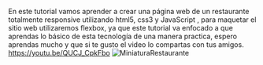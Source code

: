 En este tutorial vamos aprender a crear una página web de un restaurante totalmente responsive utilizando html5, css3 y JavaScript , para maquetar el sitio web utilizaremos  flexbox, ya que este tutorial va enfocado a que aprendas lo básico de esta tecnología de una manera practica, espero aprendas mucho y que si te gusto el video lo compartas con tus amigos.
https://youtu.be/QUCJ_CpkFbo
![MiniaturaRestaurante](https://user-images.githubusercontent.com/79062163/138543114-96ddb435-8ef3-4de1-8326-f79ff9a6c06a.jpg)
